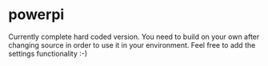 powerpi
=======

Currently complete hard coded version. You need to build on your own after changing source in order to use it in your environment. Feel free to add the settings functionality :-)
